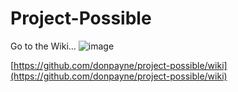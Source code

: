 # Project-Possible

Go to the Wiki...
![image](https://github.com/donpayne/project-possible/assets/8481776/8ade88ee-128a-4a86-8071-7ae3b5f877f5)

[https://github.com/donpayne/project-possible/wiki](https://github.com/donpayne/project-possible/wiki)

